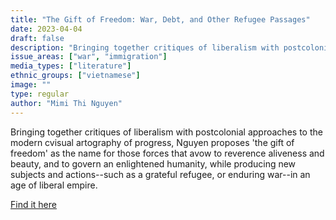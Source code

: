 ```yaml
---
title: "The Gift of Freedom: War, Debt, and Other Refugee Passages"
date: 2023-04-04
draft: false
description: "Bringing together critiques of liberalism with postcolonial approaches to the modern cvisual artography of progress, Nguyen proposes 'the gift of freedom' as the name for those forces that avow to reverence aliveness and beauty, and to govern an enlightened humanity, while producing new subjects and actions--such as a grateful refugee, or enduring war--in an age of liberal empire."
issue_areas: ["war", "immigration"]
media_types: ["literature"]
ethnic_groups: ["vietnamese"]
image: ""
type: regular
author: "Mimi Thi Nguyen"
---
```


Bringing together critiques of liberalism with postcolonial approaches to the modern cvisual artography of progress, Nguyen proposes 'the gift of freedom' as the name for those forces that avow to reverence aliveness and beauty, and to govern an enlightened humanity, while producing new subjects and actions--such as a grateful refugee, or enduring war--in an age of liberal empire.

[Find it here](https://www.jstor.org/stable/j.ctv1220ns7)
